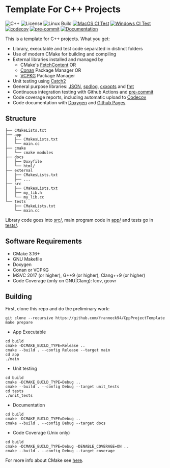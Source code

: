 # Template For C++ Projects

![C++](https://img.shields.io/badge/C%2B%2B-11%2F14%2F17%2F20%2F23-blue)
![License](https://camo.githubusercontent.com/890acbdcb87868b382af9a4b1fac507b9659d9bf/68747470733a2f2f696d672e736869656c64732e696f2f62616467652f6c6963656e73652d4d49542d626c75652e737667)
![Linux Build](https://github.com/franneck94/CppProjectTemplate/workflows/Ubuntu%20CI%20Test/badge.svg)
[![MacOS CI Test](https://github.com/tim-krebs/matlib/actions/workflows/macos.yml/badge.svg)](https://github.com/tim-krebs/matlib/actions/workflows/macos.yml)
[![Windows CI Test](https://github.com/tim-krebs/matlib/actions/workflows/windows.yml/badge.svg)](https://github.com/tim-krebs/matlib/actions/workflows/windows.yml)
[![codecov](https://codecov.io/gh/franneck94/CppProjectTemplate/branch/master/graph/badge.svg)](https://codecov.io/gh/franneck94/CppProjectTemplate)
[![pre-commit](https://github.com/tim-krebs/matlib/actions/workflows/pre-commit.yaml/badge.svg)](https://github.com/tim-krebs/matlib/actions/workflows/pre-commit.yaml)
[![Documentation](https://github.com/tim-krebs/matlib/actions/workflows/documentation.yaml/badge.svg)](https://github.com/tim-krebs/matlib/actions/workflows/documentation.yaml)

This is a template for C++ projects. What you get:

- Library, executable and test code separated in distinct folders
- Use of modern CMake for building and compiling
- External libraries installed and managed by
  - CMake's [FetchContent](https://cmake.org/cmake/help/latest/module/FetchContent.html) OR
  - [Conan](https://conan.io/) Package Manager OR
  - [VCPKG](https://github.com/microsoft/vcpkg) Package Manager
- Unit testing using [Catch2](https://github.com/catchorg/Catch2)
- General purpose libraries: [JSON](https://github.com/nlohmann/json), [spdlog](https://github.com/gabime/spdlog), [cxxopts](https://github.com/jarro2783/cxxopts) and [fmt](https://github.com/fmtlib/fmt)
- Continuous integration testing with Github Actions and [pre-commit](https://pre-commit.com/)
- Code coverage reports, including automatic upload to [Codecov](https://codecov.io)
- Code documentation with [Doxygen](https://doxygen.nl/) and [Github Pages](https://franneck94.github.io/CppProjectTemplate/)

## Structure

``` text
├── CMakeLists.txt
├── app
│   ├── CMakesLists.txt
│   └── main.cc
├── cmake
│   └── cmake modules
├── docs
│   ├── Doxyfile
│   └── html/
├── external
│   ├── CMakesLists.txt
│   ├── ...
├── src
│   ├── CMakesLists.txt
│   ├── my_lib.h
│   └── my_lib.cc
└── tests
    ├── CMakeLists.txt
    └── main.cc
```

Library code goes into [src/](src/), main program code in [app/](app) and tests go in [tests/](tests/).

## Software Requirements

- CMake 3.16+
- GNU Makefile
- Doxygen
- Conan or VCPKG
- MSVC 2017 (or higher), G++9 (or higher), Clang++9 (or higher)
- Code Coverage (only on GNU|Clang): lcov, gcovr

## Building

First, clone this repo and do the preliminary work:

```shell
git clone --recursive https://github.com/franneck94/CppProjectTemplate
make prepare
```

- App Executable

```shell
cd build
cmake -DCMAKE_BUILD_TYPE=Release ..
cmake --build . --config Release --target main
cd app
./main
```

- Unit testing

```shell
cd build
cmake -DCMAKE_BUILD_TYPE=Debug ..
cmake --build . --config Debug --target unit_tests
cd tests
./unit_tests
```

- Documentation

```shell
cd build
cmake -DCMAKE_BUILD_TYPE=Debug ..
cmake --build . --config Debug --target docs
```

- Code Coverage (Unix only)

```shell
cd build
cmake -DCMAKE_BUILD_TYPE=Debug -DENABLE_COVERAGE=ON ..
cmake --build . --config Debug --target coverage
```

For more info about CMake see [here](./CMakeGuide.md).

